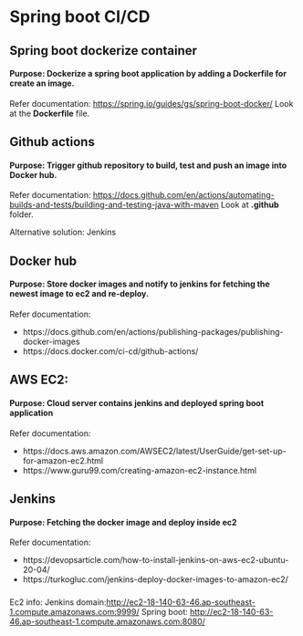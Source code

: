 # Spring boot CI/CD

## Spring boot dockerize container
#### Purpose: Dockerize a spring boot application by adding a Dockerfile for create an image.
Refer documentation: https://spring.io/guides/gs/spring-boot-docker/
Look at the <b>Dockerfile</b> file.


## Github actions
#### Purpose: Trigger github repository to build, test and push an image into Docker hub.
Refer documentation: https://docs.github.com/en/actions/automating-builds-and-tests/building-and-testing-java-with-maven
Look at <b>.github</b> folder.

Alternative solution: Jenkins

## Docker hub
#### Purpose: Store docker images and notify to jenkins for fetching the newest image to ec2 and re-deploy.
Refer documentation:
<ul>
    <li><a>https://docs.github.com/en/actions/publishing-packages/publishing-docker-images</a></li>
    <li><a>https://docs.docker.com/ci-cd/github-actions/</a></li>
</ul>

## AWS EC2: 
#### Purpose: Cloud server contains jenkins and deployed spring boot application
Refer documentation:
<ul>
    <li><a>https://docs.aws.amazon.com/AWSEC2/latest/UserGuide/get-set-up-for-amazon-ec2.html</a></li>
    <li><a>https://www.guru99.com/creating-amazon-ec2-instance.html</a></li>
</ul>

## Jenkins
#### Purpose: Fetching the docker image and deploy inside ec2
Refer documentation: 
<ul>
    <li><a>https://devopsarticle.com/how-to-install-jenkins-on-aws-ec2-ubuntu-20-04/</a></li>
    <li><a>https://turkogluc.com/jenkins-deploy-docker-images-to-amazon-ec2/</a></li>
</ul>

###
Ec2 info:
Jenkins domain:http://ec2-18-140-63-46.ap-southeast-1.compute.amazonaws.com:9999/
Spring boot: http://ec2-18-140-63-46.ap-southeast-1.compute.amazonaws.com:8080/